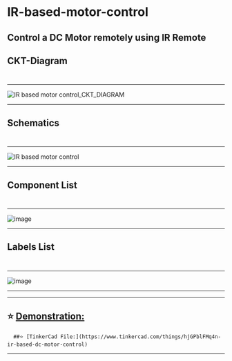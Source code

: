 # IR-based-motor-control
## Control a DC Motor remotely using IR Remote
## <b>CKT-Diagram<br><br></b>
---


![IR based motor control_CKT_DIAGRAM](https://user-images.githubusercontent.com/37467941/149301039-f3037843-d57c-4db2-aa62-ce7c8809e8bc.png)

---

## <b>Schematics<br><br></b>
---


![IR based motor control](https://user-images.githubusercontent.com/37467941/149301104-329502f4-749a-4937-9a31-fd1483325e85.png)

---
## <b>Component List<br><br></b>
---


![image](https://user-images.githubusercontent.com/37467941/149301525-c3c6b6c7-5cc0-4d42-8e75-9d34236a8a2b.png)

---
## <b>Labels List<br><br></b>
---

![image](https://user-images.githubusercontent.com/37467941/149303720-11ddbba7-04f5-40c1-84a3-91565f4b0220.png)

---
---  

 ## ⭐️ [Demonstration:](https://cciitpatna-my.sharepoint.com/:v:/g/personal/aditya_2011mt02_iitp_ac_in/EZY4qPv8w31Dr7i8rw-YOdwBrcbU7uTkYr8ZT-lqiwwKAw?e=ZybEcj)
      
      ##⭐️ [TinkerCad File:](https://www.tinkercad.com/things/hjGPblFMq4n-ir-based-dc-motor-control)
---
